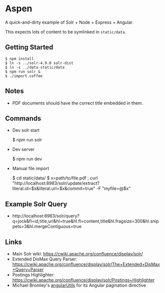 # Aspen

A quick-and-dirty example of Solr + Node + Express + Angular.

This expects lots of content to be symlinked in `static/data`.

## Getting Started

    $ npm install
    $ ln -s ../solr-4.9.0 solr-dist
    $ ln -s ../data static/data
    $ npm run solr &
    $ ./import.coffee

## Notes

* PDF documents should have the correct title embedded in them.

## Commands

- Dev solr start

    $ npm run solr

- Dev server

    $ npm run dev

- Manual file import

    $ cd static/data/
    $ x=path/to/file.pdf ; curl "http://localhost:8983/solr/update/extract?literal.id=$x&literal.url=$x&commit=true" -F "myfile=@$x"

## Example Solr Query

* http://localhost:8983/solr/query?q=jock&fl=id,title,url&hl=true&hl.fl=content,title&hl.fragsize=300&hl.snippets=3&hl.mergeContiguous=true

## Links

* Main Solr wiki: https://cwiki.apache.org/confluence/display/solr/
* Extended DisMax Query Parser: https://cwiki.apache.org/confluence/display/solr/The+Extended+DisMax+Query+Parser
* Postings Highlighter: https://cwiki.apache.org/confluence/display/solr/Postings+Highlighter
* Michael Bromley's [angularUtils](https://github.com/michaelbromley/angularUtils) for its Angular pagination directive

